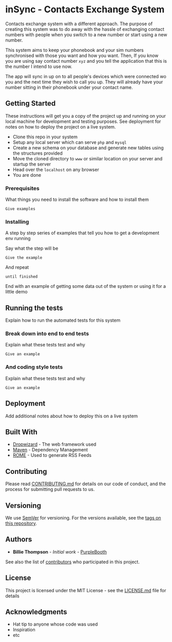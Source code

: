 # inSync - Contacts Exchange System

Contacts exchange system with a different approach. The purpose of creating this system was to do away with the hassle of exchanging contact numbers with people when you switch to a new number or start using a new number.

This system aims to keep your phonebook and your sim numbers synchronised with those you want and how you want. Then, If you know you are using say contact number ``` xyz ``` and you tell the application that this is the number I intend to use now.

The app will sync in up on to all people's devices which were connected wo you and the next time they wish to call you up. They will already have your number sitting in their phonebook under your contact name.

## Getting Started

These instructions will get you a copy of the project up and running on your local machine for development and testing purposes. See deployment for notes on how to deploy the project on a live system.

* Clone this repo in your system
* Setup any local server which can serve ```php``` and ```mysql```
* Create a new schema on your database and generate new tables using the structures provided
* Move the cloned directory to ```www``` or similar location on your server and startup the server
* Head over the ```localhost``` on any browser
* You are done

### Prerequisites

What things you need to install the software and how to install them

```
Give examples
```

### Installing

A step by step series of examples that tell you how to get a development env running

Say what the step will be

```
Give the example
```

And repeat

```
until finished
```

End with an example of getting some data out of the system or using it for a little demo

## Running the tests

Explain how to run the automated tests for this system

### Break down into end to end tests

Explain what these tests test and why

```
Give an example
```

### And coding style tests

Explain what these tests test and why

```
Give an example
```

## Deployment

Add additional notes about how to deploy this on a live system

## Built With

* [Dropwizard](http://www.dropwizard.io/1.0.2/docs/) - The web framework used
* [Maven](https://maven.apache.org/) - Dependency Management
* [ROME](https://rometools.github.io/rome/) - Used to generate RSS Feeds

## Contributing

Please read [CONTRIBUTING.md](https://gist.github.com/PurpleBooth/b24679402957c63ec426) for details on our code of conduct, and the process for submitting pull requests to us.

## Versioning

We use [SemVer](http://semver.org/) for versioning. For the versions available, see the [tags on this repository](https://github.com/your/project/tags). 

## Authors

* **Billie Thompson** - *Initial work* - [PurpleBooth](https://github.com/PurpleBooth)

See also the list of [contributors](https://github.com/your/project/contributors) who participated in this project.

## License

This project is licensed under the MIT License - see the [LICENSE.md](LICENSE.md) file for details

## Acknowledgments

* Hat tip to anyone whose code was used
* Inspiration
* etc
